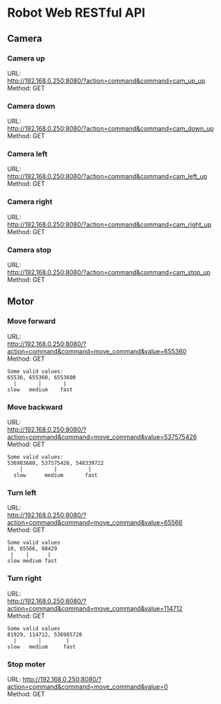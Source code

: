 # Robot Web RESTful API

## Camera

### Camera up

URL:  
http://192.168.0.250:8080/?action=command&command=cam_up_up  
Method: GET

### Camera down

URL:  
http://192.168.0.250:8080/?action=command&command=cam_down_up  
Method: GET

### Camera left

URL:  
http://192.168.0.250:8080/?action=command&command=cam_left_up  
Method: GET

### Camera right

URL:  
http://192.168.0.250:8080/?action=command&command=cam_right_up  
Method: GET

### Camera stop

URL:  
http://192.168.0.250:8080/?action=command&command=cam_stop_up  
Method: GET

## Motor

### Move forward

URL:  
http://192.168.0.250:8080/?action=command&command=move_command&value=655360  
Method: GET
```
Some valid values:
65536, 655360, 6553600  
  |       |       |  
slow   medium    fast  
```

### Move backward

URL:  
http://192.168.0.250:8080/?action=command&command=move_command&value=537575426  
Method: GET

```
Some valid values:
536903680, 537575426, 548339722
    |          |          |  
  slow      medium       fast 
```

### Turn left

URL:  
http://192.168.0.250:8080/?action=command&command=move_command&value=65566  
Method: GET

```
Some valid values
10, 65566, 98429
 |    |      |  
slow medium fast 
```

### Turn right

URL:  
http://192.168.0.250:8080/?action=command&command=move_command&value=114712  
Method: GET

```
Some valid values
81929, 114712, 536985728
  |       |        |  
slow   medium     fast 
```

### Stop moter

URL:
http://192.168.0.250:8080/?action=command&command=move_command&value=0  
Method: GET
